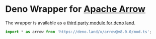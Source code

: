 # Deno Wrapper for [Apache Arrow](https://arrow.apache.org)

The wrapper is available as a [third party module for deno land](https://deno.land/x/arrow).

```ts
import * as arrow from 'https://deno.land/x/arrow@v8.0.0/mod.ts';
```
